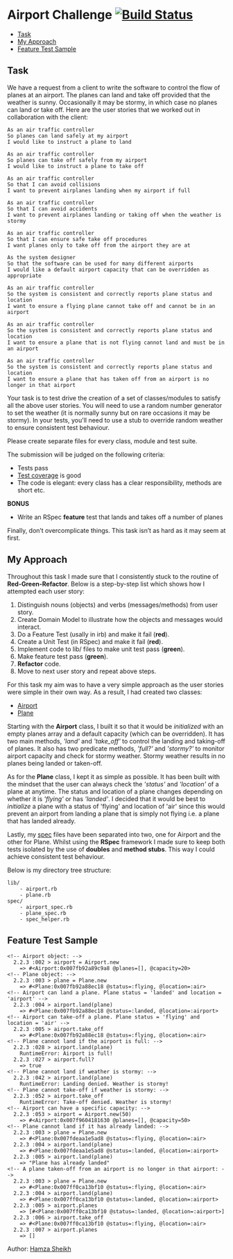 

Airport Challenge [![Build Status](https://travis-ci.org/hsheikhm/airport_challenge.svg?branch=master)](https://travis-ci.org/hsheikhm/airport_challenge)
=================

* [Task](#task)
* [My Approach](#my-approach)
* [Feature Test Sample](#feature-test-sample)

Task
-----

We have a request from a client to write the software to control the flow of planes at an airport. The planes can land and take off provided that the weather is sunny. Occasionally it may be stormy, in which case no planes can land or take off.  Here are the user stories that we worked out in collaboration with the client:

```
As an air traffic controller
So planes can land safely at my airport
I would like to instruct a plane to land

As an air traffic controller
So planes can take off safely from my airport
I would like to instruct a plane to take off

As an air traffic controller
So that I can avoid collisions
I want to prevent airplanes landing when my airport if full

As an air traffic controller
So that I can avoid accidents
I want to prevent airplanes landing or taking off when the weather is stormy

As an air traffic controller
So that I can ensure safe take off procedures
I want planes only to take off from the airport they are at

As the system designer
So that the software can be used for many different airports
I would like a default airport capacity that can be overridden as appropriate

As an air traffic controller
So the system is consistent and correctly reports plane status and location
I want to ensure a flying plane cannot take off and cannot be in an airport

As an air traffic controller
So the system is consistent and correctly reports plane status and location
I want to ensure a plane that is not flying cannot land and must be in an airport

As an air traffic controller
So the system is consistent and correctly reports plane status and location
I want to ensure a plane that has taken off from an airport is no longer in that airport
```

Your task is to test drive the creation of a set of classes/modules to satisfy all the above user stories. You will need to use a random number generator to set the weather (it is normally sunny but on rare occasions it may be stormy). In your tests, you'll need to use a stub to override random weather to ensure consistent test behaviour.

Please create separate files for every class, module and test suite.

The submission will be judged on the following criteria:

* Tests pass
* [Test coverage](https://github.com/makersacademy/course/blob/master/pills/test_coverage.md) is good
* The code is elegant: every class has a clear responsibility, methods are short etc.

**BONUS**

* Write an RSpec **feature** test that lands and takes off a number of planes

Finally, don’t overcomplicate things. This task isn’t as hard as it may seem at first.


My Approach
------------

Throughout this task I made sure that I consistently stuck to the routine of **Red-Green-Refactor**.
Below is a step-by-step list which shows how I attempted each user story:

1. Distinguish nouns (objects) and verbs (messages/methods) from user story.
2. Create Domain Model to illustrate how the objects and messages would interact.
3. Do a Feature Test (usally in irb) and make it fail (**red**).
4. Create a Unit Test (in RSpec) and make it fail (**red**).
5. Implement code to lib/ files to make unit test pass (**green**).
6. Make feature test pass (**green**).
7. **Refactor** code.
8. Move to next user story and repeat above steps.

For this task my aim was to have a very simple approach as the user stories were simple in their own way.
As a result, I had created two classes:

* [Airport](https://github.com/hsheikhm/airport_challenge/blob/master/lib/airport.rb)
* [Plane](https://github.com/hsheikhm/airport_challenge/blob/master/lib/plane.rb)

Starting with the **Airport** class, I built it so that it would be *initialized* with an empty planes array and a
default capacity (which can be overridden). It has two main methods, *'land'* and *'take_off'* to control the landing and taking-off of planes. It also has two predicate methods, *'full?'* and *'stormy?'* to monitor airport capacity and check
for stormy weather. Stormy weather results in no planes being landed or taken-off.

As for the **Plane** class, I kept it as simple as possible. It has been built with the mindset that the user
can always check the *'status'* and *'location'* of a plane at anytime. The status and location of a plane
changes depending on whether it is *'flying'* or has *'landed'*. I decided that it would be best to *initialize* a plane
with a status of 'flying' and location of 'air' since this would prevent an airport from landing a plane that
is simply not flying i.e. a plane that has landed already.

Lastly, my [spec](https://github.com/hsheikhm/airport_challenge/tree/master/spec) files have been separated into two,
one for Airport and the other for Plane. Whilst using the **RSpec** framework I made sure to keep both tests isolated
by the use of **doubles** and **method stubs**. This way I could achieve consistent test behaviour.

Below is my directory tree structure:
```
lib/
    - airport.rb
    - plane.rb
spec/
    - airport_spec.rb
    - plane_spec.rb
    - spec_helper.rb
```


Feature Test Sample
--------------------
```
<!-- Airport object: -->
  2.2.3 :002 > airport = Airport.new
    => #<Airport:0x007fb92a89c9a8 @planes=[], @capacity=20>
<!-- Plane object: -->
  2.2.3 :003 > plane = Plane.new
    => #<Plane:0x007fb92a88ec18 @status=:flying, @location=:air>
<!-- Airport can land a plane. Plane status = 'landed' and location = 'airport' -->
  2.2.3 :004 > airport.land(plane)
    => #<Plane:0x007fb92a88ec18 @status=:landed, @location=:airport>
<!-- Airport can take-off a plane. Plane status = 'flying' and location = 'air' -->
  2.2.3 :005 > airport.take_off
    => #<Plane:0x007fb92a88ec18 @status=:flying, @location=:air>
<!-- Plane cannot land if the airport is full: -->
  2.2.3 :028 > airport.land(plane)
    RuntimeError: Airport is full!
  2.2.3 :027 > airport.full?
    => true
<!-- Plane cannot land if weather is stormy: -->
  2.2.3 :042 > airport.land(plane)
    RuntimeError: Landing denied. Weather is stormy!
<!-- Plane cannot take-off if weather is stormy: -->
  2.2.3 :052 > airport.take_off
    RuntimeError: Take-off denied. Weather is stormy!
<!-- Airport can have a specific capacity: -->
  2.2.3 :053 > airport = Airport.new(50)
    => #<Airport:0x007f9604181630 @planes=[], @capacity=50>
<!-- Plane cannot land if it has already landed: -->
  2.2.3 :003 > plane = Plane.new
    => #<Plane:0x007fdeaa1e5ad8 @status=:flying, @location=:air>
  2.2.3 :004 > airport.land(plane)
    => #<Plane:0x007fdeaa1e5ad8 @status=:landed, @location=:airport>
  2.2.3 :005 > airport.land(plane)
    => "Plane has already landed"
<!-- A plane taken-off from an airport is no longer in that airport: -->
  2.2.3 :003 > plane = Plane.new
    => #<Plane:0x007ff0ca13bf10 @status=:flying, @location=:air>
  2.2.3 :004 > airport.land(plane)
    => #<Plane:0x007ff0ca13bf10 @status=:landed, @location=:airport>
  2.2.3 :005 > airport.planes
    => [#<Plane:0x007ff0ca13bf10 @status=:landed, @location=:airport>]
  2.2.3 :006 > airport.take_off
    => #<Plane:0x007ff0ca13bf10 @status=:flying, @location=:air>
  2.2.3 :007 > airport.planes
    => []
```

Author: [Hamza Sheikh](https://github.com/hsheikhm)
